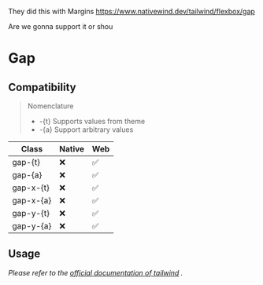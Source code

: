 They did this with Margins
https://www.nativewind.dev/tailwind/flexbox/gap

Are we gonna support it or shou



# Gap

## Compatibility

> Nomenclature
> - -{t} Supports values from theme
> - -{a} Support arbitrary values 

| Class     | Native | Web |
| --------- | ------ | --- |
| gap-{t}   | ❌     | ✅  |
| gap-{a}   | ❌     | ✅  |
| gap-x-{t} | ❌     | ✅  |
| gap-x-{a} | ❌     | ✅  |
| gap-y-{t} | ❌     | ✅  |
| gap-y-{a} | ❌     | ✅  |


## Usage

_Please refer to the [official documentation of tailwind](https://tailwindcss.com/docs/gap) ._
